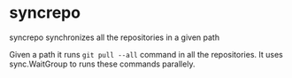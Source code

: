 # syncrepo
syncrepo synchronizes all the repositories in a given path

Given a path it runs `git pull --all` command in all the repositories. It uses sync.WaitGroup to runs these commands parallely.
